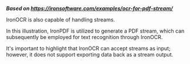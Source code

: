 ***Based on <https://ironsoftware.com/examples/ocr-for-pdf-stream/>***

IronOCR is also capable of handling streams.

In this illustration, IronPDF is utilized to generate a PDF stream, which can subsequently be employed for text recognition through IronOCR.

It's important to highlight that IronOCR can accept streams as input; however, it does not support exporting data back as a stream output.